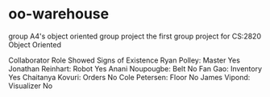 # oo-warehouse
group A4's object oriented group project
the first group project for CS:2820 Object Oriented

Collaborator               Role         Showed Signs of Existence
Ryan Polley:               Master       Yes
Jonathan Reinhart:         Robot        Yes
Anani Noupougbe:           Belt         No
Fan Gao:                   Inventory    Yes
Chaitanya Kovuri:          Orders       No
Cole Petersen:             Floor        No
James Vipond:              Visualizer   No
